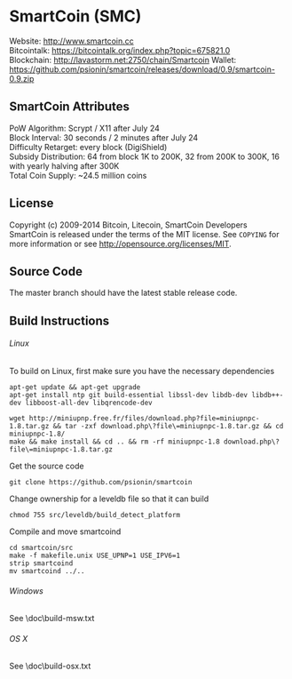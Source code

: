SmartCoin (SMC)
==============
Website: http://www.smartcoin.cc  
Bitcointalk: https://bitcointalk.org/index.php?topic=675821.0  
Blockchain: http://lavastorm.net:2750/chain/Smartcoin
Wallet: https://github.com/psionin/smartcoin/releases/download/0.9/smartcoin-0.9.zip


SmartCoin Attributes
--------------------
PoW Algorithm: Scrypt / X11 after July 24  
Block Interval: 30 seconds / 2 minutes after July 24  
Difficulty Retarget: every block (DigiShield)  
Subsidy Distribution: 64 from block 1K to 200K, 32 from 200K to 300K, 16 with yearly halving after 300K  
Total Coin Supply: ~24.5 million coins


License
-------
Copyright (c) 2009-2014 Bitcoin, Litecoin, SmartCoin Developers  
SmartCoin is released under the terms of the MIT license. See `COPYING` for more information or see http://opensource.org/licenses/MIT.


Source Code
-----------
The master branch should have the latest stable release code.


Build Instructions
------------------
###### Linux  
To build on Linux, first make sure you have the necessary dependencies
```
apt-get update && apt-get upgrade
apt-get install ntp git build-essential libssl-dev libdb-dev libdb++-dev libboost-all-dev libqrencode-dev

wget http://miniupnp.free.fr/files/download.php?file=miniupnpc-1.8.tar.gz && tar -zxf download.php\?file\=miniupnpc-1.8.tar.gz && cd miniupnpc-1.8/
make && make install && cd .. && rm -rf miniupnpc-1.8 download.php\?file\=miniupnpc-1.8.tar.gz
```
Get the source code
```
git clone https://github.com/psionin/smartcoin
```
Change ownership for a leveldb file so that it can build
```
chmod 755 src/leveldb/build_detect_platform  
```
Compile and move smartcoind
```
cd smartcoin/src
make -f makefile.unix USE_UPNP=1 USE_IPV6=1
strip smartcoind
mv smartcoind ../..
```


###### Windows  
See \doc\build-msw.txt

###### OS X  
See \doc\build-osx.txt

